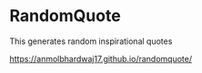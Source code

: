 # RandomQuote
This generates random inspirational quotes

https://anmolbhardwaj17.github.io/randomquote/
